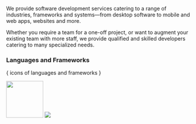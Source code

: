 We provide software development services catering to a range of industries,
frameworks and systems&mdash;from desktop software to mobile and web apps,
websites and more.

Whether you require a team for a one-off project, or want to augment your
existing team with more staff, we provide qualified and skilled developers
catering to many specialized needs.

### Languages and Frameworks

{ icons of languages and frameworks }

<img style="width: 100; height: 100;" src="https://cdn.jsdelivr.net/gh/devicons/devicon/icons/csharp/csharp-original.svg" />
<img style="font-size: 1rem" src="https://cdn.jsdelivr.net/gh/devicons/devicon/icons/android/android-original.svg" />
